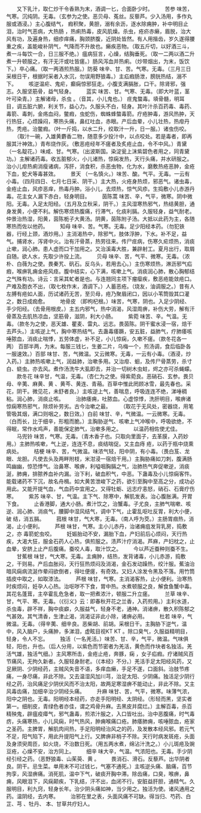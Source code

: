 <!-- { "loadSidebar": true } -->
　　又下乳汁，取仁炒干令香熟为末，酒调一匕，合面卧少时。
　　苦参 味苦，气寒。沉纯阴。无毒。（玄参为之使。恶贝母、菟丝。反藜芦。少入汤用，多作丸服或酒浸。）主心腹结气， 瘕积聚，黄胆，溺有余沥，逐水除痈肿，补中明目止泪，治时气恶病，大热肠 ，热痢热毒，皮风肌燥。杀虫，疮疥赤癞，眉脱，治大风有功，及遍身热，细疹痒痛，胸颈脐腹，近阴处皆然。有人用揩齿，岁久遂得腰重之疾，盖能峻补阴气，气降而不升故也。癞疾恶物。（取五斤切，以好酒三斗，煮一斗每饮一合，日三服不绝。）瘟病狂言，心燥，结胸垂死。（取一二两以酒二升煮一升顿服之，有汗无汗或吐皆瘥。）肠风泻血并热痢。（炒带烟出，为末，饭饮下。）卒心痛。（取一两酒煎热服。）防葵 味辛、甘、苦。气寒。无毒。（三月三日采根日干，根据时采者入水沉，勿误用野狼毒。）主疝瘕肠泄，膀胱热结，溺不下。
　　咳逆温疟、鬼疟，癫痫惊邪狂走。小腹支满膈胀，口干。除肾邪，强志。久服坚筋骨，益气轻身。
　　蓝实 味苦、甘。气寒、无毒。（即大叶蓝，茎叶可染青。）主解诸母，杀虫 。（音其，小儿鬼也。） 疰鬼螫毒。填骨髓，明耳目，调五脏六腑，利关节，益心力。久服头不白，轻身。其叶汁杀百药毒、毒药、毒箭、毒刺，金疡血闷，鳖瘕，虫蛇伤，蜘蛛蜂螫毒箭。疔疮肿毒，游风热肿，天行热狂，心烦躁闷，寒热头痛，鼻红吐血，赤眼。产后血晕，小儿壮热，热疳丹热，秃疮。治鳖瘕。（叶一斤捣，以水二升，绞取汁一升，日一服。）诸虫伤咬。
　　（取汁一碗，入雄黄麝香二物，随意多少投汁中，以点咬处。若是毒者，即再服其汁神效。）青布烧作灰。（敷恶疮经年不瘥者及炙疮止血，令不中风。）青黛 （一名靛花。）味咸、甘。气寒。（出波斯国。染淀瓮上沫紫碧色者用之，同青黛功。）主解诸药毒。收五脏郁火，小儿诸热，惊痫发热，天行头痛，并水研服之。治小儿疳热痢消瘦诸病，泻肝，消食积，杀恶虫物，化为水，磨敷热疮恶肿，金疮下血，蛇犬等毒甚效。
　　景天 （一名慎火。）味苦、酸。气平。无毒。一云有小毒。（四月四日、七月七日采、阴干。）主大热，火疮身热烦，邪恶气。诸虫毒，金疮止血，风疹恶痒，热毒丹肿。浴小儿，去烦热，惊气风疹。生捣敷小儿赤游丹毒。花主女人漏下赤白，轻身明目。
　　茵陈蒿 味苦、辛，气平，微寒。阴中微阳。无毒。入足太阳经。（五月及立秋采，阴干。）主风湿寒热邪气，热结黄胆，通身发黄，小便不利。解伤寒烦热腹痛，行滞气，化痰利膈。久服轻身，益气耐老。仲景治热湿，阳黄，茵陈栀子大黄汤。阴黄，茵陈附子汤。大抵以此药为主，各随寒热而佐以他药。
　　知母 味辛、苦。气寒。无毒。足少阳经本药。（勿犯铁器，行经上颈，酒炒用。）主消渴热中，除邪气，肢体浮肿，下水。补不足，益气。捕肾水，泻肾中火。治有汗骨蒸，热劳往来。传尸疰病，伤寒久疟烦热，消痰止嗽，润心肺。患人虚而口干加用之。又治溪毒大胜，兼辟射工。夏月出行，取屑自随。欲人水，先取少许投上流。
　　贝母 味辛、苦，气平、微寒。无毒。（浓朴、白薇为之使。畏秦艽、矾石。反乌头，若用去心。）主伤寒烦热，淋沥邪气疝瘕，喉痹乳痈金疮风痉。腹中结实，心下满，咳嗽上气。消痰润心肺，散心胸郁结之气殊有功。诗云：言采其虻者是也。与连翘同主项下瘤瘿疾，敷恶疮能敛疮口。产难及胞衣不出，（取七枚作末，酒调下。）人蓄恶疮。（烧友，油调服之。）昔有人左膊有疮如人面，历试诸药无苦，至贝母，疮乃聚眉闭口，因以小苇筒毁其口灌之，数日成痂愈。
　　地骨皮 （即枸杞根。）味苦，气寒，阴也。入足少阴经、手少阳经。（去骨用根皮。）主五内邪气，热中消渴，风湿周痹，补伤大劳，解有汗骨蒸及去肌热凉血，坚筋骨，滋阴，利大小肠。
　　紫菀 味苦、辛。气温。无毒。（款冬为之使，恶天雄、瞿麦、雷丸、远志。畏茵陈。阴干蜜水浸一宿，焙干去芦头。）主咳逆上气，胸中寒热结气。去蛊毒痿蹶，安五脏，益肺气，疗肺痿咳唾脓血，消痰止喘悸，五劳体虚，补不足，小儿惊痫，久嗽不瘥。（款冬花各一两） 百部半两，为末。每服三钱匕，生姜二片，乌梅一个，煎汤调，食后临卧各一服速效。）百部 味甘、苦，气微温。又云微寒。无毒，一云有小毒。（酒浸，炒入药。）主肺热咳嗽上气，润益肺，治嗽多用。又治疳、蛔，及传尸骨蒸劳，杀寸白、蛲虫。亦去风。煮作汤洗牛大虱即去，并治一切树木虫蛀，烬之亦可杀蝇蠓。
　　款冬花 味辛甘，气温，无毒。（杏仁为之使。得紫菀良。恶硝石、玄参。畏贝母、辛荑、麻黄、黄 、黄芩、黄连、青葙。百草中惟此罔顾冰雪，最先春也。采花，阴干。微见花，未舒者良。）主咳逆上气，善喘息，呼吸连连不绝，涕唾稠粘。润心肺，消痰止咳。
　　治肺痿痈，吐脓血。心虚惊悸，洗肝明目，喉痹诸惊痫寒热邪气，除烦补劳劣。古今治嗽之最。
　　（取花于无风处，密器烧，用笔管吸其烟，满口则咽之，数日效。）白前 味甘、辛，气微温。一云微寒。无毒。（白而长，比于细辛，形粗而脆。）主胸胁逆气、咳嗽上气冲喉中，呼吸欲绝，不得眠，常作水鸡声，善能保定肺气，治嗽多用之。
　　以温药相佐使尤佳。
　　马兜铃 味苦，气寒。无毒。（青木香子也。只取向里面子，去革膜，入药妙用。）主肺热咳嗽，气上逆，连连不息，痰结喘促。又主血痔 疮，以药于瓶中烧熏病处。
　　桔梗 味辛、苦，气微温。味浓气轻，阳中阴，有小毒。（畏白芨、龙眼、龙胆。凡使去头及两畔附枝，米泔浸一宿焙干用。）主胸胁痛如刀刺，腹满肠鸣幽幽，惊恐悸气。治鼻寒、喉痹，利嗌咽胸膈之气，治肺热气奔促嗽逆，消痰涎，肺痈，排脓养血补内漏。治下利，破血积气，中恶。下蛊毒及小儿惊痫客忤。能载诸药不下沉，故名舟楫。如大黄苦泄峻下之药，欲引至胸中至高之分，成功必用此。又能开提气血，气血药中宜用之。又得牡蛎、远志疗恚怒，硝石、石膏疗伤寒。
　　紫苏 味辛、甘，气温。主下气、除寒中，解肌发表。治心腹胀满。开胃下食。
　　止香港脚，通大小肠。煮汁饮之，治蟹毒。子尤良，主肺气喘嗽、咳逆、润心肺、消痰气，腰脚中湿风结气，调中下气，止霍乱呕吐反胃，利大小便，破 结，消五膈。
　　菰根 味甘，气大寒，无毒。（南人呼为茭。）主肠胃痼热，消渴，止小便利。
　　芦根 味甘，气寒。主小儿赤丹，治诸痈疽发背乳房，捣敷之，亦 毒箭蛇虫咬。
　　妊娠胎动不安，漏胎下血，产妇前后心烦闷，天行热疾，大渴大狂，服金石药人心热，俱煎服之。渍芦汁疗消渴。芦麻，产妇枕之，止血晕，安脐上止产后腹痛。蚕咬人毒，取汁饮之。
　　今以芦近蚕种则蚕不生。
　　甘蕉根 味甘，气大寒。无毒。主痈肿，结热，发背诸毒，小儿赤游，捣敷之，干则易。产后血胀闷，天行狂热烦闷及消渴，金石发动躁热，绞汁服。蕉油治暗风痫病流涎作晕闷欲倒者，得吐便瘥，有奇效。又妇人涂发令黑及不落。用竹筒插皮中取之，如取漆法。
　　芦根 味甘，气寒。主消渴客热，止小便利。治寒热时疾烦闷，妊孕人心热。治呕哕不下食，胃中热。水煮顿服之良，解食鱼蟹中毒。其花名蓬茸，主卒霍乱危急者，取一把煮浓汁，顿服二升立瘥。
　　兰草 味辛、甘，气平、寒。无毒。（《衍义》云：即春秋开花之兰香，入药煎用。）主利水道，杀虫毒，辟不祥，胸中痰癖，久服益气，轻身不老，通神。消诸痹，散久积陈郁之气甚效。其气清香，生津止渴，消渴证非此小除，诸痹必用。
　　杜若 味辛，气微温。无毒。（得辛荑、细辛良。恶柴胡、前胡。采根日干。主胸胁下逆气，温中，风入脑户，头痛肿，多涕泪，虚眩目视KT KT 。除口臭气，久服益精明目，轻身，令人不忘。
　　独活（一名羌活。）味苦、甘、辛，气平，微温。气味俱轻，阳也，升也。（后人分用，以紫色而节密者为羌活，黄色而作块者名独活。羌活气雄，独活气细。）主风寒所击，金疮止疮，奔豚，痫 ，女子疝瘕。疗诸贼风百节痛风，无拘久新者。久服轻身耐老。（《本经》不分。）羌活手足太阳经风药，又足厥阴、少阴经药，主贼风失音不语，多痒血癞，手足不遂，口面斜。治肢节疼痛，一身尽痛，非此不除。又去温湿风加川芎，治足太阳、少阴痛。独活足少阴行经之药，治风痛足少阴伏风而不治太阳，故两足寒湿痹不能动止，非此不除。又主风毒齿痛，加细辛治少阴经头痛。
　　升麻 味甘、苦，气平，微寒。味薄气浓，阳中之阴也。无毒。阳明经本经药，亦走手阳明经、太阴经。（形轻而黑，坚实者第一。细削皮，青绿色者亦佳，谓之鸡骨升麻。去黑皮并腐烂。）主解百毒，杀百精殃鬼，辟瘟疫瘴气，邪气蛊毒，煎浓汁服之，入口皆吐出。治中恶腹痛，时气毒疠，头痛寒热，小儿风痫，时气热风，肿痈喉痛口疮。肺痿肺痈，咳唾脓血，疮家之圣药。主脾胃，解肌肉间热，手足阳明经治风之的药，及发散本经风邪。若元气不足，阳气陷下，用此升提阳气上行。又脾痹非梢子不除。天行时病发斑疮，头面及身须臾周匝，如火烧，不治数日死。（用五两水煮，绵沾汁洗之。）小儿斑疮及豌豆疮，心燥不安，治方同上。
　　细辛 味大辛，气温。气浓阳也。无毒。手少阴经引经之药。（恶野狼毒、山茱萸、黄 。
　　畏消石、滑石。反藜芦。出华阴者良。阴干。忌生菜。单用末不可过钱匕，气塞不通死。）主咳逆头痛、脑痛，百节拘孪，风湿痹痛。消死肌，温中下气，破痰开胸中滞。除齿痛，口臭，喉痹，鼻痈，风眼泪下，风痫颠疾，下乳结，汗不出，血闭不行。安脏益肝胆，通精气。久服明目，利九窍，轻身长年。治少阴头痛如神，当少用之。独活为使。诸风通用之药。温阴经，去内寒。
　　治邪在里之表，头面风痛不可缺。得当归、芍药、白芷、芎 、牡丹、 本、甘草共疗妇人。
